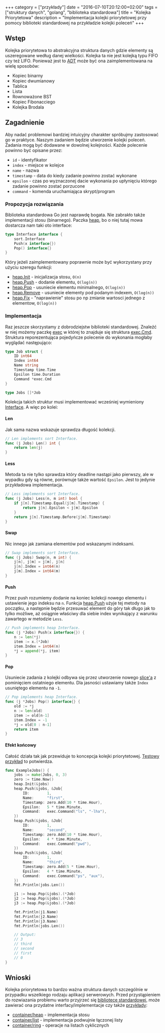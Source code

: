 +++
category = ["przykłady"]
date = "2016-07-10T20:12:00+02:00"
tags = ["struktury danych", "golang", "biblioteka standardowa"]
title = "Kolejka Priorytetowa"
description = "Implementacja kolejki priorytetowej przy pomocy biblioteki standardowej na przykładzie kolejki poleceń"
+++

## Wstęp

Kolejka priorytetowa to abstrakcyjna struktura danych gdzie elementy są uszeregowane według danej wielkości.
Kolejka ta nie jest kolejką typu FIFO czy też LIFO.
Ponieważ jest to [ADT](https://pl.wikipedia.org/wiki/Abstrakcyjny_typ_danych) może być ona zaimplementowana na wielę sposobów:

* Kopiec binarny
* Kopiec dwumianowy
* Tablica
* Lista
* Rownoważone BST
* Kopiec Fibonacciego
* Kolejka Brodala

## Zagadnienie

Aby nadać problemowi bardziej intuicyjny charakter spróbujmy zastosować go w praktyce.
Naszym zadaniem będzie utworzenie kolejki poleceń. Zadania mogą być dodawane w dowolnej kolejności.
Każde polecenie powinno być opisane przez:

* `id` - identyfikator
* `index` - miejsce w kolejce
* `name` - nazwa
* `timestamp` - data do kiedy zadanie powinno zostać wykonane
* `epsilon` - czas po wyznaczonej dacie wykonania po upłynięciu którego zadanie powinno zostać porzucone
* `command` - komenda uruchamiająca skrypt/program

### Propozycja rozwiązania

Biblioteka standardowa Go jest naprawdę bogata.
Nie zabrakło także implementacji stosu (binarnego).
Paczka [heap](https://golang.org/pkg/container/heap/), bo o niej tutaj mowa dostarcza nam taki oto interface:

```go
type Interface interface {
	sort.Interface
	Push(x interface{})
	Pop() interface{}
}
```

Który jeżeli zaimplementowany poprawnie może być wykorzystany przy użyciu szeregu funkcji:

* [heap.Init](https://golang.org/pkg/container/heap/#Init) - inicjalizacja stosu, `O(n)`
* [heap.Push](https://golang.org/pkg/container/heap/#Push) - dodanie elementu, `O(log(n))`
* [heap.Pop](https://golang.org/pkg/container/heap/#Pop) - usuniecie elementu minimalnego, `O(log(n))`
* [heap.Remove](https://golang.org/pkg/container/heap/#Remove) - usuniecie elementy pod podanym indexem, `O(log(n))`
* [heap.Fix](https://golang.org/pkg/container/heap/#Fix) - "naprawienie" stosu po np zmianie wartosci jednego z elementow, `O(log(n))`

### Implementacja

Raz jeszcze skorzystamy z dobrodziejstw biblioteki standardowej.
Znaleźć w niej możemy paczkę [exec](https://golang.org/pkg/os/exec/) w której to znajduje się struktura [exec.Cmd](https://golang.org/pkg/os/exec/#Cmd).
Struktura reporezentująca pojedyńcze polecenie do wykonania mogłaby wyglądać następująco:

```go
type Job struct {
	ID int64
	Index int64
	Name string
	Timestamp time.Time
	Epsilon time.Duration
	Command *exec.Cmd
}

type Jobs []*Job
```

Kolekcja takich struktur musi implementować wcześniej wymieniony [Interface](https://golang.org/pkg/container/heap/#Interface).
A więc po kolei:

#### Len

Jak sama nazwa wskazuje sprawdza długość kolekcji.

```go
// Len implements sort Interface.
func (j Jobs) Len() int {
	return len(j)
}
```

#### Less

Metoda ta nie tylko sprawdza który deadline nastąpi jako pierwszy,
ale w wypadku gdy są równe, porównuje także wartość `Epsilon`.
Jest to jedynie przykładowa implementacja.


```go
// Less implements sort Interface.
func (j Jobs) Less(n, m int) bool {
	if j[n].Timestamp.Equal(j[m].Timestamp) {
		return j[n].Epsilon < j[m].Epsilon
	}
	return j[n].Timestamp.Before(j[m].Timestamp)
}
```

#### Swap

Nic innego jak zamiana elementów pod wskazanymi indeksami.

```go
// Swap implements sort Interface.
func (j Jobs) Swap(n, m int) {
	j[n], j[m] = j[m], j[n]
	j[n].Index = int64(n)
	j[m].Index = int64(m)
}
```


#### Push
Przez push rozumiemy dodanie na koniec kolekcji nowego elementu i ustawienie jego indeksu na `n`.
Funkcja [heap.Push](https://golang.org/pkg/container/heap/#Push) użyje tej metody na początku, a następnie będzie przesuwać element do góry tak długo jak to tylko możliwe, aż osiągnie właściwy dla siebie index wynikający z warunku zawartego w metodzie `Less`.
```go
// Push implements heap Interface.
func (j *Jobs) Push(x interface{}) {
	n := len(*j)
	item := x.(*Job)
	item.Index = int64(n)
	*j = append(*j, item)
}
```

#### Pop

Usuniecie zadania z kolejki odbywa się przez utworzenie nowego [slice'a](https://blog.golang.org/go-slices-usage-and-internals) z pominięciem ostatniego elementu.
Dla jasności ustawiamy także `Index` usuniętego elementu na `-1`.

```go
// Pop implements heap Interface.
func (j *Jobs) Pop() interface{} {
	old := *j
	n := len(old)
	item := old[n-1]
	item.Index = -1
	*j = old[0 : n-1]
	return item
}
```

#### Efekt końcowy

Całość działa tak jak przewiduje to koncepcja kolejki priorytetowej.
[Testowy przykład](https://blog.golang.org/examples) to potwierdza.
```go
func ExampleJobs() {
	jobs := make(Jobs, 0, 3)
	zero := time.Now()
	heap.Init(&jobs)
	heap.Push(&jobs, &Job{
		ID:        1,
		Name:      "first",
		Timestamp: zero.Add(10 * time.Hour),
		Epsilon:   5 * time.Minute,
		Command:   exec.Command("ls", "-lha"),
	})
	heap.Push(&jobs, &Job{
		ID:        1,
		Name:      "second",
		Timestamp: zero.Add(10 * time.Hour),
		Epsilon:   4 * time.Minute,
		Command:   exec.Command("pwd"),
	})
	heap.Push(&jobs, &Job{
		ID:        1,
		Name:      "third",
		Timestamp: zero.Add(5 * time.Hour),
		Epsilon:   4 * time.Minute,
		Command:   exec.Command("ps", "aux"),
	})
	fmt.Println(jobs.Len())

	j1 := heap.Pop(&jobs).(*Job)
	j2 := heap.Pop(&jobs).(*Job)
	j3 := heap.Pop(&jobs).(*Job)

	fmt.Println(j1.Name)
	fmt.Println(j2.Name)
	fmt.Println(j3.Name)
	fmt.Println(jobs.Len())

	// Output:
	// 3
	// third
	// second
	// first
	// 0
}
```

## Wnioski

Kolejka priorytetowa to bardzo ważna struktura danych szczególnie w przypadku wszelkiego rodzaju aplikacji serwerowych.
Przed przystąpieniem do rozwiazania problemu warto przyjrzeć się [bibliotece standardowej](https://golang.org/pkg/),
może zawierać ona przydatne interfacy/implementacje czy także [przykłady](https://golang.org/pkg/container/heap/#example__priorityQueue):

* [container/heap](https://golang.org/pkg/container/heap) - implementacja stosu
* [container/list](https://golang.org/pkg/container/list) - implementacja podwujnie łączonej listy
* [container/ring](https://golang.org/pkg/container/ring) - operacje na listach cyklicznych